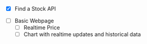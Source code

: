 
* [x] Find a Stock API
<!-- * [ ] MAYBE
  * [ ] Build a Node.js backend with socket.io -->
* [ ] Basic Webpage
  * [ ] Realtime Price
  * [ ] Chart with realtime updates and historical data
